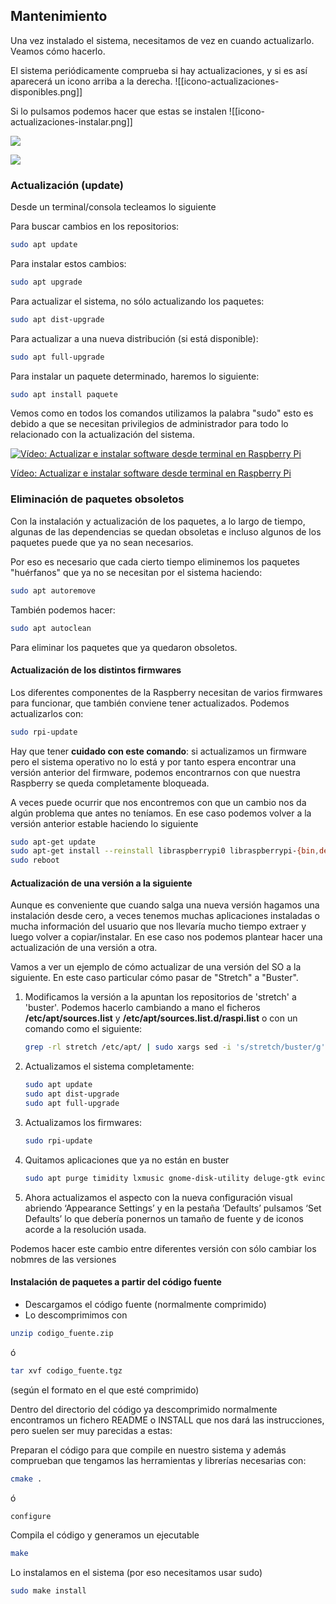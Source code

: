 ## Mantenimiento

Una vez instalado el sistema, necesitamos de vez en cuando actualizarlo. Veamos cómo hacerlo.


El sistema periódicamente comprueba si hay actualizaciones, y si es así aparecerá un icono arriba a la derecha.  ![[icono-actualizaciones-disponibles.png]]

Si lo pulsamos podemos hacer que estas se instalen 
![[icono-actualizaciones-instalar.png]]


![](icono_updated_available.png)

![](paquetes_disponibles_actualizacion.png)

### Actualización (update)

Desde un terminal/consola tecleamos lo siguiente

Para buscar cambios en los repositorios:

```sh
sudo apt update
```

Para instalar estos cambios:

```sh
sudo apt upgrade
```

Para actualizar el sistema, no sólo actualizando los paquetes:

```sh
sudo apt dist-upgrade
```

Para actualizar a una nueva distribución (si está disponible):

```sh
sudo apt full-upgrade
```

Para instalar un paquete determinado, haremos lo siguiente:

```sh
sudo apt install paquete
```

Vemos como en todos los comandos utilizamos la palabra "sudo" esto es debido a que se necesitan privilegios de administrador para todo lo relacionado con la actualización del sistema.

[![Vídeo: Actualizar e instalar software desde terminal en Raspberry Pi](https://img.youtube.com/vi/BaVfTWFUHtU/0.jpg)](https://drive.google.com/file/d/1tWwCM229eJSLx0h_iZxk-3A7VHJu2jYr/view?usp=sharing)


[Vídeo: Actualizar e instalar software desde terminal en Raspberry Pi](https://drive.google.com/file/d/1tWwCM229eJSLx0h_iZxk-3A7VHJu2jYr/view?usp=sharing)


### Eliminación de paquetes obsoletos

Con la instalación y actualización de los paquetes, a lo largo de tiempo, algunas de las dependencias se quedan obsoletas e incluso algunos de los paquetes puede que ya no sean necesarios. 

Por eso es necesario que cada cierto tiempo eliminemos los paquetes  "huérfanos" que ya no se necesitan por el sistema haciendo:

```sh
sudo apt autoremove
```

También podemos hacer:

```sh
sudo apt autoclean
```

Para eliminar los paquetes que ya quedaron obsoletos.

#### Actualización de los distintos firmwares

Los diferentes componentes de la Raspberry necesitan de varios firmwares para funcionar, que también conviene tener actualizados. Podemos actualizarlos con:

```sh
sudo rpi-update
```

Hay que tener **cuidado con este comando**: si actualizamos un firmware pero el sistema operativo no lo está y por tanto espera encontrar una versión anterior del firmware, podemos encontrarnos con que nuestra Raspberry se queda completamente bloqueada.

A veces puede ocurrir que nos encontremos con que un cambio nos da algún problema que antes no teníamos. En ese caso podemos volver a la versión anterior estable haciendo lo siguiente

```sh
sudo apt-get update
sudo apt-get install --reinstall libraspberrypi0 libraspberrypi-{bin,dev,doc} raspberrypi-bootloader
sudo reboot
```

#### Actualización de una versión a la siguiente

Aunque es conveniente que cuando salga una nueva versión hagamos una instalación desde cero, a veces tenemos muchas aplicaciones instaladas o mucha información del usuario que nos llevaría mucho tiempo extraer y luego volver a copiar/instalar. En ese caso nos podemos plantear hacer una actualización de una versión a otra.

Vamos a ver un ejemplo de cómo actualizar de una versión del SO a la siguiente. En este caso particular cómo pasar de "Stretch" a "Buster".

1. Modificamos la versión a la apuntan los repositorios de 'stretch' a 'buster'. Podemos hacerlo cambiando a mano el ficheros **/etc/apt/sources.list** y **/etc/apt/sources.list.d/raspi.list** o con un comando como el siguiente:

    ```sh
    grep -rl stretch /etc/apt/ | sudo xargs sed -i 's/stretch/buster/g'
    ```

2. Actualizamos el sistema completamente:

    ```sh
    sudo apt update
    sudo apt dist-upgrade
    sudo apt full-upgrade
    ```

3. Actualizamos los firmwares:

    ```sh
    sudo rpi-update
    ```

4. Quitamos aplicaciones que ya no están en buster

    ```sh
    sudo apt purge timidity lxmusic gnome-disk-utility deluge-gtk evince wicd wicd-gtk clipit usermode gucharmap gnome-system-tools pavucontrol
    ```

5. Ahora actualizamos el aspecto con la nueva configuración visual abriendo ‘Appearance Settings’ y en la pestaña ‘Defaults’ pulsamos ‘Set Defaults’ lo que debería ponernos un tamaño de fuente y de iconos acorde a la resolución usada.

Podemos hacer este cambio entre diferentes versión con sólo cambiar los nobmres de las versiones

#### Instalación de paquetes a partir del código fuente

* Descargamos el código fuente (normalmente comprimido)
* Lo descomprimimos con
```sh
unzip codigo_fuente.zip
```
ó
```sh
tar xvf codigo_fuente.tgz
```
(según el formato en el que esté comprimido)

Dentro del directorio del código ya descomprimido normalmente encontramos un fichero README o INSTALL que nos dará las instrucciones, pero suelen ser muy parecidas a estas:

Preparan el código para que compile en nuestro sistema y además comprueban que tengamos las herramientas y librerías necesarias con:
```sh
cmake .
```
ó
```sh
configure
```
Compila el código y generamos un ejecutable
```sh
make
```
Lo instalamos en el sistema (por eso necesitamos usar sudo)
```sh
sudo make install
```
